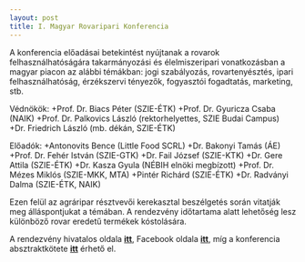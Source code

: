```yaml
---
layout: post
title: I. Magyar Rovaripari Konferencia
---
```


A konferencia előadásai betekintést nyújtanak a rovarok felhasználhatóságára takarmányozási és élelmiszeripari 
vonatkozásban a magyar piacon az alábbi témákban: jogi szabályozás, rovartenyésztés, ipari felhasználhatóság, 
érzékszervi tényezők, fogyasztói fogadtatás, marketing, stb.

Védnökök:
+Prof. Dr. Biacs Péter (SZIE-ÉTK)
+Prof. Dr. Gyuricza Csaba (NAIK)
+Prof. Dr. Palkovics László (rektorhelyettes, SZIE Budai Campus)
+Dr. Friedrich László (mb. dékán, SZIE-ÉTK)

Előadók:
+Antonovits Bence (Little Food SCRL)
+Dr. Bakonyi Tamás (ÁE)
+Prof. Dr. Fehér István (SZIE-GTK)
+Dr. Fail József (SZIE-KTK)
+Dr. Gere Attila (SZIE-ÉTK)
+Dr. Kasza Gyula (NÉBIH elnöki megbízott)
+Prof. Dr. Mézes Miklós (SZIE-MKK, MTA)
+Pintér Richárd (SZIE-ÉTK)
+Dr. Radványi Dalma (SZIE-ÉTK, NAIK)

Ezen felül az agráripar résztvevői kerekasztal beszélgetés során vitatják meg álláspontjukat a témában. 
A rendezvény időtartama alatt lehetőség lesz különböző rovar eredetű termékek kóstolására.

A rendezvény hivatalos oldala **[itt](https://etk.szie.hu/esemeny/20180223/magyar-rovaripari-konferencia)**, 
Facebook oldala **[itt](https://www.facebook.com/events/szent-istv%C3%A1n-egyetem-budai-campus/i-magyar-rovaripari-konferencia/159629201427022/)**, míg 
a konferencia absztraktkötete **[itt](https://drive.google.com/file/d/1M17zUPIibXW66xE2UKx7oGSd9XVIqFLl/view?usp=sharing)** érhető el. 